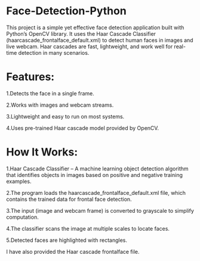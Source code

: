 # Face-Detection-Python

This project is a simple yet effective face detection application built with Python’s OpenCV library. It uses the Haar Cascade Classifier (haarcascade_frontalface_default.xml) to detect human faces in images and live webcam. Haar cascades are fast, lightweight, and work well for real-time detection in many scenarios.

# Features:
1.Detects the face in a single frame.

2.Works with images and webcam streams.

3.Lightweight and easy to run on most systems.

4.Uses pre-trained Haar cascade model provided by OpenCV.

# How It Works:
1.Haar Cascade Classifier – A machine learning object detection algorithm that identifies objects in images based on positive and negative training examples.

2.The program loads the haarcascade_frontalface_default.xml file, which contains the trained data for frontal face detection.

3.The input (image and webcam frame) is converted to grayscale to simplify computation.

4.The classifier scans the image at multiple scales to locate faces.

5.Detected faces are highlighted with rectangles.

I have also provided the Haar cascade frontalface file.

